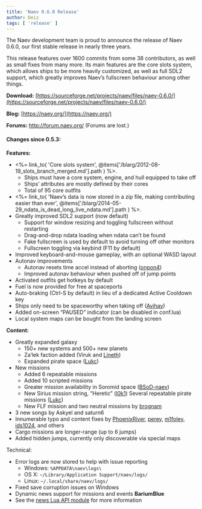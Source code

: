 ```yaml
---
title: 'Naev 0.6.0 Release'
author: Deiz
tags: [ 'release' ]
---
```


The Naev development team is proud to announce the release of Naev 0.6.0, our first stable release in nearly three years.

This release features over 1600 commits from some 38 contributors, as well as small fixes from many more. Its main features are the core slots system, which allows ships to be more heavily customized, as well as full SDL2 support, which greatly improves Naev’s fullscreen behaviour among other things.

**Download:** [https://sourceforge.net/projects/naev/files/naev-0.6.0/](https://sourceforge.net/projects/naev/files/naev-0.6.0/)

**Blog:** [https://naev.org/](https://naev.org/)

**Forums:** http://forum.naev.org/ (Forums are lost.)

#### Changes since 0.5.3:

**Features:**

  * <%= link_to( 'Core slots system', @items['/blarg/2012-08-19_slots_branch_merged.md'].path ) %>.
      * Ships must have a core system, engine, and hull equipped to take off
      * Ships’ attributes are mostly defined by their cores
      * Total of 95 core outfits
  * <%= link_to( 'Naev’s data is now stored in a zip file, making contributing easier than ever', @items['/blarg/2014-05-29_ndata_is_dead_long_live_ndata.md'].path ) %>.
  * Greatly improved SDL2 support (now default)
      * Support for window resizing and toggling fullscreen without restarting
      * Drag-and-drop ndata loading when ndata can’t be found
      * Fake fullscreen is used by default to avoid turning off other monitors
      * Fullscreen toggling via keybind (F11 by default)
  * Improved keyboard-and-mouse gameplay, with an optional WASD layout
  * Autonav improvements
      * Autonav resets time accel instead of aborting ([onpon4](https://github.com/onpon4))
      * Improved autonav behaviour when pushed off of jump points
  * Activated outfits get hotkeys by default
  * Fuel is now provided for free at spaceports
  * Auto-braking (Ctrl-S by default) in lieu of a dedicated Active Cooldown key
  * Ships only need to be spaceworthy when taking off ([Avihay](https://github.com/Avihay))
  * Added on-screen “PAUSED” indicator (can be disabled in conf.lua)
  * Local system maps can be bought from the landing screen

**Content:**

  * Greatly expanded galaxy
      * 150+ new systems and 500+ new planets
      * Za’lek faction added (Viruk and [Lineth](https://github.com/Lineth))
      * Expanded pirate space ([Lukc](https://github.com/Lukc))
  * New missions
      * Added 6 repeatable missions
      * Added 10 scripted missions
      * Greater mission availability in Soromid space ([BSoD-naev](https://github.com/BSoD-naev))
      * New Sirius mission string, “Heretic” ([l0k1](https://github.com/l0k1))
        Several repeatable pirate missions ([Lukc](https://github.com/Lukc))
      * New FLF mission and two neutral missions by [brognam](https://github.com/brognam)
  * 3 new songs by Askyel and saturn6
  * Innumerable typo and content fixes by [PhoenixRiver](https://github.com/PhoenixRiver), [perey](https://github.com/perey), [m1foley](https://github.com/m1foley), [ids1024](https://github.com/ids1024), and others
  * Cargo missions are longer-range (up to 6 jumps)
  * Added hidden jumps, currently only discoverable via special maps

Technical:

  * Error logs are now stored to help with issue reporting
      * Windows: `%APPDATA\naev\logs\`
      * OS X: `~/Library/Application Support/naev/logs/`
      * Linux: `~/.local/share/naev/logs/`
  * Fixed save corruption issues on Windows
  * Dynamic news support for missions and events **BariumBlue**
  * See the [news Lua API module](https://naev.org/api/modules/news.html) for more information

